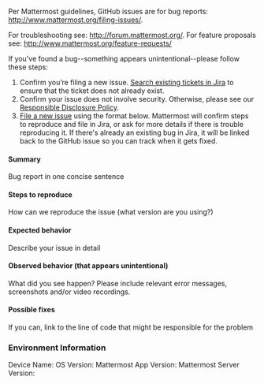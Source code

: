 Per Mattermost guidelines, GitHub issues are for bug reports: <http://www.mattermost.org/filing-issues/>.

For troubleshooting see: http://forum.mattermost.org/.
For feature proposals see: http://www.mattermost.org/feature-requests/

If you've found a bug--something appears unintentional--please follow these steps:

1. Confirm you’re filing a new issue. [Search existing tickets in Jira](https://mattermost.atlassian.net/jira/software/c/projects/MM/issues/) to ensure that the ticket does not already exist.
2. Confirm your issue does not involve security. Otherwise, please see our [Responsible Disclosure Policy](https://about.mattermost.com/report-security-issue/).
3. [File a new issue](https://github.com/mattermost/mattermost-server/issues/new) using the format below. Mattermost will confirm steps to reproduce and file in Jira, or ask for more details if there is trouble reproducing it. If there's already an existing bug in Jira, it will be linked back to the GitHub issue so you can track when it gets fixed.

#### Summary
Bug report in one concise sentence

#### Steps to reproduce
How can we reproduce the issue (what version are you using?)

#### Expected behavior
Describe your issue in detail

#### Observed behavior (that appears unintentional)
What did you see happen? Please include relevant error messages, screenshots and/or video recordings.

#### Possible fixes
If you can, link to the line of code that might be responsible for the problem

### Environment Information
Device Name:
OS Version:
Mattermost App Version:
Mattermost Server Version:
